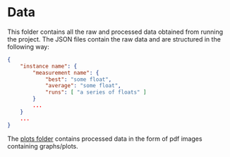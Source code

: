 # Data

This folder contains all the raw and processed data obtained from running the project.
The JSON files contain the raw data and are structured in the following way:
```json
{
    "instance name": {
        "measurement name": {
            "best": "some float",
            "average": "some float",
            "runs": [ "a series of floats" ]
        }
        ...
    }
    ...
}
```
The [plots folder](./plots/) contains processed data in the form of pdf images containing graphs/plots.